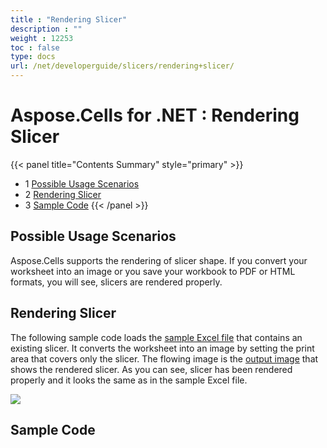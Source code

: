 ```yaml
---
title : "Rendering Slicer" 
description : "" 
weight : 12253 
toc : false
type: docs
url: /net/developerguide/slicers/rendering+slicer/
---
```


# Aspose.Cells for .NET : Rendering Slicer


{{< panel title="Contents Summary" style="primary" >}}
*   1 [Possible Usage Scenarios](#possible-usage-scenarios)
*   2 [Rendering Slicer](#rendering slicer)
*   3 [Sample Code](#sample-code)
{{< /panel >}}
 

## Possible Usage Scenarios

Aspose.Cells supports the rendering of slicer shape. If you convert your worksheet into an image or you save your workbook to PDF or HTML formats, you will see, slicers are rendered properly.

## Rendering Slicer

The following sample code loads the [sample Excel file](https://docs2.aspose.com/cells/net/attachments/66948360/67338479.xlsx) that contains an existing slicer. It converts the worksheet into an image by setting the print area that covers only the slicer. The flowing image is the [output image](https://docs2.aspose.com/cells/net/attachments/66948360/67338480.png) that shows the rendered slicer. As you can see, slicer has been rendered properly and it looks the same as in the sample Excel file.

![](https://docs2.aspose.com/cells/net/attachments/thumbnails/66948360/67338480)

## Sample Code

